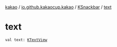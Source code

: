 [kakao](../../index.md) / [io.github.kakaocup.kakao](../index.md) / [KSnackbar](index.md) / [text](./text.md)

# text

`val text: `[`KTextView`](../-k-text-view/index.md)